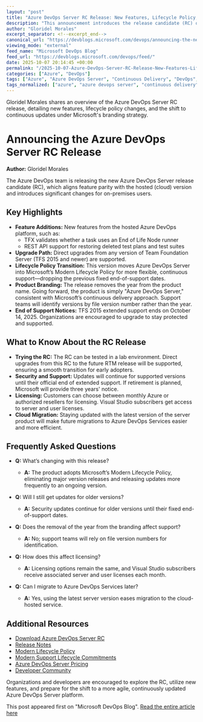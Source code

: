 ```yaml
---
layout: "post"
title: "Azure DevOps Server RC Release: New Features, Lifecycle Policy, and Branding Updates"
description: "This announcement introduces the release candidate (RC) of Azure DevOps Server, highlighting enhanced feature parity with the hosted Azure DevOps, support for upgrade paths from Team Foundation Server, and a transition to Microsoft’s Modern Lifecycle Policy. It outlines what’s new in the release, changes to product branding, support timelines, and licensing, providing guidance for enterprises and development teams."
author: "Gloridel Morales"
excerpt_separator: <!--excerpt_end-->
canonical_url: "https://devblogs.microsoft.com/devops/announcing-the-new-azure-devops-server-rc-release/"
viewing_mode: "external"
feed_name: "Microsoft DevOps Blog"
feed_url: "https://devblogs.microsoft.com/devops/feed/"
date: 2025-10-07 20:14:45 +00:00
permalink: "/2025-10-07-Azure-DevOps-Server-RC-Release-New-Features-Lifecycle-Policy-and-Branding-Updates.html"
categories: ["Azure", "DevOps"]
tags: ["Azure", "Azure DevOps Server", "Continuous Delivery", "DevOps", "Microsoft Azure", "Modern Lifecycle Policy", "News", "Product Branding", "Release Candidate", "REST API", "Security Updates", "Software Licensing", "Team Foundation Server", "Test Plan Recovery", "TFX Validation", "Upgrade Path"]
tags_normalized: ["azure", "azure devops server", "continuous delivery", "devops", "microsoft azure", "modern lifecycle policy", "news", "product branding", "release candidate", "rest api", "security updates", "software licensing", "team foundation server", "test plan recovery", "tfx validation", "upgrade path"]
---
```


Gloridel Morales shares an overview of the Azure DevOps Server RC release, detailing new features, lifecycle policy changes, and the shift to continuous updates under Microsoft's branding strategy.<!--excerpt_end-->

# Announcing the Azure DevOps Server RC Release

**Author:** Gloridel Morales  

The Azure DevOps team is releasing the new Azure DevOps Server release candidate (RC), which aligns feature parity with the hosted (cloud) version and introduces significant changes for on-premises users.

## Key Highlights

- **Feature Additions:** New features from the hosted Azure DevOps platform, such as:
  - TFX validates whether a task uses an End of Life Node runner
  - REST API support for restoring deleted test plans and test suites
- **Upgrade Path:** Direct upgrades from any version of Team Foundation Server (TFS 2015 and newer) are supported.
- **Lifecycle Policy Transition:** This version moves Azure DevOps Server into Microsoft’s Modern Lifecycle Policy for more flexible, continuous support—dropping the previous fixed end-of-support dates.
- **Product Branding:** The release removes the year from the product name. Going forward, the product is simply "Azure DevOps Server," consistent with Microsoft’s continuous delivery approach. Support teams will identify versions by file version number rather than the year.
- **End of Support Notices:** TFS 2015 extended support ends on October 14, 2025. Organizations are encouraged to upgrade to stay protected and supported.

## What to Know About the RC Release

- **Trying the RC:** The RC can be tested in a lab environment. Direct upgrades from this RC to the future RTM release will be supported, ensuring a smooth transition for early adopters.
- **Security and Support:** Updates will continue for supported versions until their official end of extended support. If retirement is planned, Microsoft will provide three years' notice.
- **Licensing:** Customers can choose between monthly Azure or authorized resellers for licensing. Visual Studio subscribers get access to server and user licenses.
- **Cloud Migration:** Staying updated with the latest version of the server product will make future migrations to Azure DevOps Services easier and more efficient.

## Frequently Asked Questions

- **Q:** What’s changing with this release?
  - **A:** The product adopts Microsoft’s Modern Lifecycle Policy, eliminating major version releases and releasing updates more frequently to an ongoing version.

- **Q:** Will I still get updates for older versions?
  - **A:** Security updates continue for older versions until their fixed end-of-support dates.

- **Q:** Does the removal of the year from the branding affect support?
  - **A:** No; support teams will rely on file version numbers for identification.

- **Q:** How does this affect licensing?
  - **A:** Licensing options remain the same, and Visual Studio subscribers receive associated server and user licenses each month.

- **Q:** Can I migrate to Azure DevOps Services later?
  - **A:** Yes, using the latest server version eases migration to the cloud-hosted service.

## Additional Resources

- [Download Azure DevOps Server RC](https://learn.microsoft.com/azure/devops/server/download/azuredevopsserver?view=azure-devops#download-the-latest-release)
- [Release Notes](https://learn.microsoft.com/azure/devops/server/release-notes/azuredevopsserver?view=azure-devops)
- [Modern Lifecycle Policy](https://aka.ms/modernlifecyclepolicy)
- [Modern Support Lifecycle Commitments](https://learn.microsoft.com/lifecycle/policies/3-year-subset)
- [Azure DevOps Server Pricing](https://azure.microsoft.com/pricing/details/devops/server/?msockid=33e827d02f2c65b624e432212eb064f9)
- [Developer Community](https://developercommunity.visualstudio.com/AzureDevOpsServerTFS)

Organizations and developers are encouraged to explore the RC, utilize new features, and prepare for the shift to a more agile, continuously updated Azure DevOps Server platform.

This post appeared first on "Microsoft DevOps Blog". [Read the entire article here](https://devblogs.microsoft.com/devops/announcing-the-new-azure-devops-server-rc-release/)
